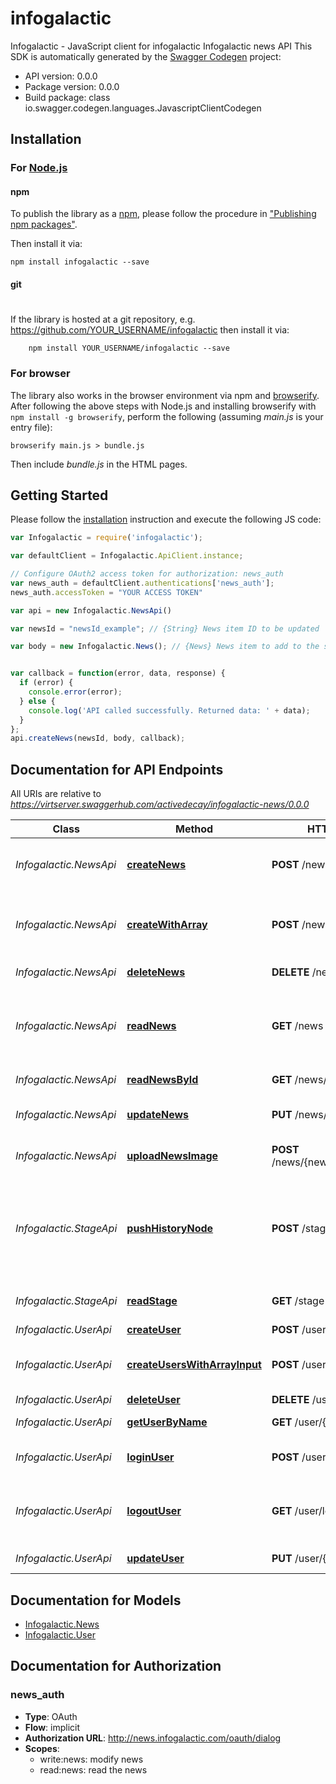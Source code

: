 # infogalactic

Infogalactic - JavaScript client for infogalactic
Infogalactic news API
This SDK is automatically generated by the [Swagger Codegen](https://github.com/swagger-api/swagger-codegen) project:

- API version: 0.0.0
- Package version: 0.0.0
- Build package: class io.swagger.codegen.languages.JavascriptClientCodegen

## Installation

### For [Node.js](https://nodejs.org/)

#### npm

To publish the library as a [npm](https://www.npmjs.com/),
please follow the procedure in ["Publishing npm packages"](https://docs.npmjs.com/getting-started/publishing-npm-packages).

Then install it via:

```shell
npm install infogalactic --save
```

#### git
#
If the library is hosted at a git repository, e.g.
https://github.com/YOUR_USERNAME/infogalactic
then install it via:

```shell
    npm install YOUR_USERNAME/infogalactic --save
```

### For browser

The library also works in the browser environment via npm and [browserify](http://browserify.org/). After following
the above steps with Node.js and installing browserify with `npm install -g browserify`,
perform the following (assuming *main.js* is your entry file):

```shell
browserify main.js > bundle.js
```

Then include *bundle.js* in the HTML pages.

## Getting Started

Please follow the [installation](#installation) instruction and execute the following JS code:

```javascript
var Infogalactic = require('infogalactic');

var defaultClient = Infogalactic.ApiClient.instance;

// Configure OAuth2 access token for authorization: news_auth
var news_auth = defaultClient.authentications['news_auth'];
news_auth.accessToken = "YOUR ACCESS TOKEN"

var api = new Infogalactic.NewsApi()

var newsId = "newsId_example"; // {String} News item ID to be updated

var body = new Infogalactic.News(); // {News} News item to add to the stage


var callback = function(error, data, response) {
  if (error) {
    console.error(error);
  } else {
    console.log('API called successfully. Returned data: ' + data);
  }
};
api.createNews(newsId, body, callback);

```

## Documentation for API Endpoints

All URIs are relative to *https://virtserver.swaggerhub.com/activedecay/infogalactic-news/0.0.0*

Class | Method | HTTP request | Description
------------ | ------------- | ------------- | -------------
*Infogalactic.NewsApi* | [**createNews**](docs/NewsApi.md#createNews) | **POST** /news/{newsId} | Create a news item and add it to the stage
*Infogalactic.NewsApi* | [**createWithArray**](docs/NewsApi.md#createWithArray) | **POST** /news/createWithArray | Creates list of news items with given input array
*Infogalactic.NewsApi* | [**deleteNews**](docs/NewsApi.md#deleteNews) | **DELETE** /news/{newsId} | Deletes a news item
*Infogalactic.NewsApi* | [**readNews**](docs/NewsApi.md#readNews) | **GET** /news | Read all the news items from the current history node
*Infogalactic.NewsApi* | [**readNewsById**](docs/NewsApi.md#readNewsById) | **GET** /news/{newsId} | Find news item by ID
*Infogalactic.NewsApi* | [**updateNews**](docs/NewsApi.md#updateNews) | **PUT** /news/{newsId} | Update an existing news item
*Infogalactic.NewsApi* | [**uploadNewsImage**](docs/NewsApi.md#uploadNewsImage) | **POST** /news/{newsId}/uploadImage | Uploads an image for a news item
*Infogalactic.StageApi* | [**pushHistoryNode**](docs/StageApi.md#pushHistoryNode) | **POST** /stage/save | Place a new node in the history with the contents of the current stage
*Infogalactic.StageApi* | [**readStage**](docs/StageApi.md#readStage) | **GET** /stage | Returns news items in the stage
*Infogalactic.UserApi* | [**createUser**](docs/UserApi.md#createUser) | **POST** /user | Create user
*Infogalactic.UserApi* | [**createUsersWithArrayInput**](docs/UserApi.md#createUsersWithArrayInput) | **POST** /user/createWithArray | Creates list of users with given input array
*Infogalactic.UserApi* | [**deleteUser**](docs/UserApi.md#deleteUser) | **DELETE** /user/{username} | Delete user
*Infogalactic.UserApi* | [**getUserByName**](docs/UserApi.md#getUserByName) | **GET** /user/{username} | Get user by user name
*Infogalactic.UserApi* | [**loginUser**](docs/UserApi.md#loginUser) | **POST** /user/login | Logs user into the system
*Infogalactic.UserApi* | [**logoutUser**](docs/UserApi.md#logoutUser) | **GET** /user/logout | Logs out current logged in user session
*Infogalactic.UserApi* | [**updateUser**](docs/UserApi.md#updateUser) | **PUT** /user/{username} | Updated user


## Documentation for Models

 - [Infogalactic.News](docs/News.md)
 - [Infogalactic.User](docs/User.md)


## Documentation for Authorization


### news_auth

- **Type**: OAuth
- **Flow**: implicit
- **Authorization URL**: http://news.infogalactic.com/oauth/dialog
- **Scopes**: 
  - write:news: modify news
  - read:news: read the news

